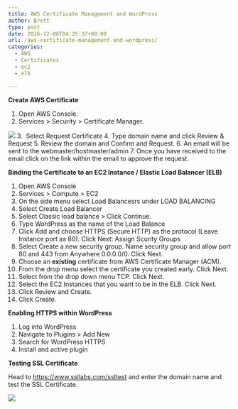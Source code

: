 ```yaml
---
title: AWS Certificate Management and WordPress
author: Brett
type: post
date: 2016-12-06T04:25:37+00:00
url: /aws-certificate-management-and-wordpress/
categories:
  - AWS
  - Certificates
  - ec2
  - elb

---
```

**Create AWS Certificate**

  1. Open AWS Console.
  2. Services > Security > Certificate Manager.
  <img src="/images/CertManager.jpg"> 
  3.  Select Request Certificate
  4. Type domain name and click Review & Request
  5. Review the domain and Confirm and Request.
  6. An email will be sent to the webmaster/hostmaster/admin
  7. Once you have received to the email click on the link within the email to approve the request.

**Binding the Certificate to an EC2 Instance / Elastic Load Balancer (ELB)**

  1. Open AWS Console
  2. Services > Compute > EC2
  3. On the side menu select Load Balancesrs under LOAD BALANCING
  4. Select Create Load Balancer
  5. Select Classic load balance > Click Continue.
  6. Type WordPress as the name of the Load Balance
  7. Click Add and choose HTTPS (Secure HTTP) as the protocol (Leave Instance port as 80). Click Next: Assign Scurity Groups
  8. Select Create a new security group. Name security group and allow port 80 and 443 from Anywhere 0.0.0.0/0. Click Next.
  9. Choose an **existing** certificate from AWS Certificate Manager (ACM).
 10. From the drop menu select the certificate you created early. Click Next.
 11. Select from the drop down menu TCP. Click Next.
 12. Select the EC2 Instances that you want to be in the ELB. Click Next.
 13. Click Review and Create.
 14. Click Create.

**Enabling HTTPS within WordPress**

  1. Log into WordPress
  2. Navigate to Plugins > Add New
  3. Search for WordPress HTTPS
  4. Install and active plugin

**Testing SSL Certificate**

Head to <https://www.ssllabs.com/ssltest> and enter the domain name and test the SSL Certificate.

<img src="/images/CertScore.jpg"> 
